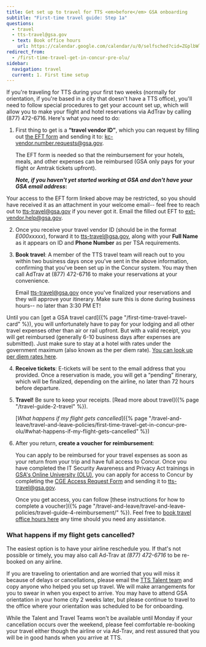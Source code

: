 ```yaml
---
title: Get set up to travel for TTS <em>before</em> GSA onboarding
subtitle: "First-time travel guide: Step 1a"
questions:
  - travel
  - tts-travel@gsa.gov
  - text: Book office hours
    url: https://calendar.google.com/calendar/u/0/selfsched?cid=ZGplbWlsYS5tY2NyYXlAZ3NhLmdvdg
redirect_from:
  - /first-time-travel-get-in-concur-pre-olu/
sidebar:
  navigation: travel
  current: 1. First time setup
---
```


If you're traveling for TTS during your first two weeks (normally for
orientation, if you're based in a city that doesn't have a TTS office), you'll
need to follow special procedures to get your account set up, which will allow
you to make your flight and hotel reservations via AdTrav by calling (877)
472-6716. Here's what you need to do:

1. First thing to get is a **“travel vendor ID”**, which you can request by
   filling out
   [the EFT form](https://drive.google.com/a/gsa.gov/file/d/0B0Kck5dqF_Ebb0FFZ29RR0JmVVk/view?usp=sharing)
   and sending it to:
   [kc-vendor.number.requests@gsa.gov](mailto:kc-vendor.number.requests@gsa.gov).
   
   The EFT form is needed so that the reimbursement for your hotels, meals, and other expenses can be reimbursed (GSA only pays for your flight or Amtrak tickets upfront).

   **_Note, if you haven't yet started working at GSA and don't have your GSA email address_:**

Your access to the EFT form linked above may be restricted, so you should have
received it as an attachment in your welcome email-- feel free to reach out to
[tts-travel@gsa.gov](mailto:tts-travel@gsa.gov) if you never got it. Email the filled out EFT to [ext-vendor.help@gsa.gov](mailto:ext-vendor.help@gsa.gov).

2. Once you receive your travel vendor ID (should be in the format _E000xxxxx_),
   forward it to [tts-travel@gsa.gov](mailto:tts-travel@gsa.gov), along with
   your **Full Name** as it appears on ID and **Phone Number** as per TSA
   requirements.

3. **Book travel**: A member of the TTS travel team will reach out to you within
   two business days once you’ve sent in the above information, confirming that
   you've been set up in the Concur system. You may then call AdTrav at (877)
   472-6716 to make your reservations at your convenience.

   Email tts-travel@gsa.gov once you've finalized your reservations and they
   will approve your itinerary. Make sure this is done during business hours--
   no later than 3:30 PM ET!

Until you can [get a GSA travel
card]({% page "/first-time-travel-travel-card" %}), you will unfortunately have
to pay for your lodging and all other travel expenses other than air or rail
upfront. But with a valid receipt, you will get reimbursed (generally 6-10
business days after expenses are submitted). Just make sure to stay at a hotel
with rates under the government maximum (also known as the per diem rate).
[You can look up per diem rates here](https://www.gsa.gov/portal/category/100120).

4. **Receive tickets**: E-tickets will be sent to the email address that you
   provided. Once a reservation is made, you will get a “pending” itinerary,
   which will be finalized, depending on the airline, no later than 72 hours
   before departure.

5. **Travel!** Be sure to keep your receipts. [Read more about
   travel]({% page "/travel-guide-2-travel" %}).

   [_What happens if my flight gets
   cancelled_]({% page "/travel-and-leave/travel-and-leave-policies/first-time-travel-get-in-concur-pre-olu/#what-happens-if-my-flight-gets-cancelled" %})

6. After you return, **create a voucher for reimbursement**:

   You can apply to be reimbursed for your travel expenses as soon as your
   return from your trip and have full access to Concur. Once you have completed
   the IT Security Awareness and Privacy Act trainings in
   [GSA's Online University (OLU)](https://gsaolu.gsa.gov/), you can apply for
   access to Concur by completing the
   [CGE Access Request Form](https://www.gsa.gov/forms-library/concur-government-edition-cge-access-request)
   and sending it to [tts-travel@gsa.gov](mailto:tts-travel@gsa.gov).

   Once you get access, you can follow [these instructions for how to complete a
   voucher]({% page "/travel-and-leave/travel-and-leave-policies/travel-guide-4-reimbursement/" %}).
   Feel free to
   [book travel office hours here](https://calendar.google.com/calendar/u/0/selfsched?cid=ZGplbWlsYS5tY2NyYXlAZ3NhLmdvdg)
   any time should you need any assistance.

### What happens if my flight gets cancelled?

The easiest option is to have your airline reschedule you. If that's not
possible or timely, you may also call Ad-Trav at _(877) 472-6716_ to be
re-booked on any airline.

If you are traveling to orientation and are worried that you will miss it
because of delays or cancellations, please email the
[TTS Talent team](mailto:tts-jointts@gsa.gov) and copy anyone who helped you set
up travel. We will make arrangements for you to swear in when you expect to
arrive. You may have to attend GSA orientation in your home city 2 weeks later,
but please continue to travel to the office where your orientation was scheduled
to be for onboarding.

While the Talent and Travel Teams won't be available until Monday if your
cancellation occurs over the weekend, please feel comfortable re-booking your
travel either though the airline or via Ad-Trav, and rest assured that you will
be in good hands when you arrive at TTS.
